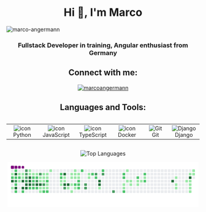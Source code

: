 <h1 align="center">Hi 👋, I'm Marco</h1>

<p align="left"> <img src="https://komarev.com/ghpvc/?username=marcoangermann&label=Profile%20views&color=0e75b6&style=flat" alt="marco-angermann" /> </p>
<h3 align="center">Fullstack Developer in training, Angular enthusiast from Germany</h3>

<h2 align="center">Connect with me:</h2>
<p align="center">
  <a href="https://www.linkedin.com/in/marco-angermann-7354a230b/" target="blank"><img align="center" src="https://raw.githubusercontent.com/rahuldkjain/github-profile-readme-generator/master/src/images/icons/Social/linked-in-alt.svg" alt="marcoangermann" height="30" width="40" /></a>
</p>

<h2 align="center">Languages and Tools:</h2>
<div style="display: flex; align-items: flex-start; align: center">
<table align="center">
  <tr>
    <td align="center" width="96">
        <img src="https://techstack-generator.vercel.app/python-icon.svg" alt="icon" width="65" height="65" />
      <br>Python
    </td>
    <td align="center" width="96">
        <img src="https://techstack-generator.vercel.app/js-icon.svg" alt="icon" width="65" height="65" />
      <br>JavaScript
    </td>
    <td align="center" width="96">
        <img src="https://techstack-generator.vercel.app/ts-icon.svg" alt="icon" width="65" height="65" />
      <br>TypeScript
    </td>
    <td align="center" width="96">
        <img src="https://techstack-generator.vercel.app/docker-icon.svg" alt="icon" width="65" height="65" />
      <br>Docker
    </td>
    <td align="center" width="96"> 
        <img src="https://assets-v2.lottiefiles.com/a/b35bebee-1151-11ee-93b3-83fe4959bae4/HcOenZMAzm.gif" width="65" height="65" alt="Git" />
      <br>Git
    </td>
    <td align="center" width="96">
        <img src="https://techstack-generator.vercel.app/django-icon.svg" width="65" height="65" alt="Django" />
      <br>Django
 </tr>
</table>
</div>

<p align="center">
  <picture>
    <source media="(prefers-color-scheme: dark)" srcset="https://github-readme-stats.vercel.app/api/top-langs?username=marcoangermann&show_icons=true&theme=dracula&locale=en&layout=compact" />
    <source media="(prefers-color-scheme: light)" srcset="https://github-readme-stats.vercel.app/api/top-langs?username=marcoangermann&show_icons=true&locale=en&layout=compact" />
    <img src="https://github-readme-stats.vercel.app/api/top-langs?username=marcoangermann&show_icons=true&theme=dracula&locale=en&layout=compact" alt="Top Languages" width="50%" />
  </picture>
</p>

<p align="center">
  <picture>
    <source media="(prefers-color-scheme: dark)" srcset="https://github.com/marcoangermann/marcoangermann/blob/output/github-snake-dark.svg" />
    <source media="(prefers-color-scheme: light)" srcset="https://github.com/marcoangermann/marcoangermann/blob/output/github-snake.svg" />
    <img alt="GitHub Snake" src="https://github.com/marcoangermann/marcoangermann/blob/output/ocean.gif" width="500 height="120" />
  </picture>
</p>



